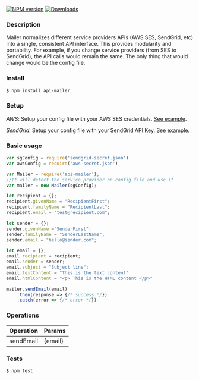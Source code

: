 [![NPM version][npm-image]][npm-url]
[![Downloads][download-badge]][npm-url]

### Description
Mailer normalizes different service providers APIs (AWS SES, SendGrid, etc) into a single, consistent API interface. This provides modularity and portability. For example, if you change service providers (from SES to SendGrid), the API calls would remain the same. The only thing that would change would be the config file.

### Install
```sh
$ npm install api-mailer
```


### Setup

*AWS*: Setup your config file with your AWS SES credentials. [See example](https://github.com/JoseBarrios/api-mailer/blob/master/config/aws-example.json).

*SendGrid*: Setup your config file with your SendGrid API Key. [See example](https://github.com/JoseBarrios/api-mailer/blob/master/config/sendgrid-example.json).
### Basic usage
```js
var sgConfig = require('sendgrid-secret.json') 
var awsConfig = require('aws-secret.json') 

var Mailer = require('api-mailer');  
//It will detect the service provider on config file and use it
var mailer = new Mailer(sgConfig);

let recipient = {};
recipient.givenName = "RecipientFirst";    
recipient.familyName = "RecipientLast";     
recipient.email = "test@recipient.com";

let sender = {};
sender.givenName ="SenderFirst";
sender.familyName = "SenderLastName";
sender.email = "hello@sender.com";

let email = {};
email.recipient = recipient;
email.sender = sender;
email.subject = "Subject line";
email.textContent = "This is the text content"
email.htmlContent = "<p> This is the HTML content </p>"

mailer.sendEmail(email)     
    .then(response => {/* success */})
    .catch(error => {/* error */})


```
### Operations
Operation  |    Params
-----------|----------------
sendEmail    | {email}

### Tests
```sh
$ npm test
```


[npm-url]: https://www.npmjs.com/package/api-mailer
[npm-image]: https://img.shields.io/npm/v/api-mailer.svg?style=flat-square
[download-badge]: http://img.shields.io/npm/dm/api-mailer.svg?style=flat-square
